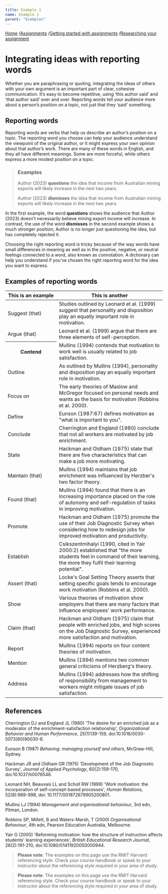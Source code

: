 ```yaml
---
title: Example 1
name: Example 1
parent: "Examples"
---
```

<div class="aioseo-breadcrumbs">
	<span class="aioseo-breadcrumb"><a href="https://ll-nav.blackaeonium.net" title="Home">Home</a></span>
	<span class="aioseo-breadcrumb-separator">/</span><span class="aioseo-breadcrumb"><a href="https://ll-nav.blackaeonium.net/assignments/" title="Assignments">Assignments</a></span>
	<span class="aioseo-breadcrumb-separator">/</span><span class="aioseo-breadcrumb"><a href="https://ll-nav.blackaeonium.net/assignments/getting-started-with-assignments/" title="Getting started with assignments">Getting started with assignments</a></span>
	<span class="aioseo-breadcrumb-separator">/</span><span class="aioseo-breadcrumb"><a href="https://ll-nav.blackaeonium.net/assignments/getting-started-with-assignments/researching-your-assignment/" title="Researching your assignment">Researching your assignment</a></span>
</div>
<a id="main-content"></a>
<h1 class="margin-top-zero">Integrating ideas with reporting words</h1>
<p class="lead">Whether you are paraphrasing or quoting, integrating the ideas of others with your own argument is an important part of clear, cohesive communication. It’s easy to become repetitive, using ‘this author said’ and ‘that author said’ over and over. Reporting words tell your audience more about a person’s position on a topic, not just that they ‘said’ something.</p>
<h2>Reporting words</h2>
<p>Reporting words are verbs that help us describe an author’s position on a topic. The reporting word you choose can help your audience understand the viewpoint of the original author, or it might express your own opinion about that author’s work. There are many of these words in English, and they all have different meanings. Some are more forceful, while others express a more modest position on a topic.</p>
<blockquote>
	<div class="content">
		<h3 class="h4">Examples</h3>
		<p>Author (2023) <strong>questions</strong> the idea that income from Australian mining exports will likely increase in the next two years.</p>
		<p>Author (2023) <strong>dismisses</strong> the idea that income from Australian mining exports will likely increase in the next two years.</p>
	</div>
</blockquote>
<p>In the first example, the word <strong>questions</strong> shows the audience that Author (2023) doesn’t necessarily believe mining export income will increase. In contrast, the use of the word <strong>dismisses</strong> in the second example shows a much stronger position; Author is no longer just questioning the idea, but has completely rejected it.</p>
<p>Choosing the right reporting word is tricky because of the way words have small differences in meaning as well as in the positive, negative, or neutral feelings connected to a word, also known as connotation. A dictionary can help you understand if you’ve chosen the right reporting word for the idea you want to express.</p>
<h2>Examples of reporting words</h2>
<div class="table-responsive">
	<table class="table-striped">
		<thead><tr><th>This is an example</th><th>This is another</th></tr></thead>
		<tbody><tr>
			<td style="width: 148px;">Suggest (that)</td>
			<td>Studies outlined by Leonard et al. (1999) suggest that personality and disposition play an equally important role in motivation.</td>
		</tr>
			<tr>
			<td>Argue (that)</td>
			<td>Leonard et al. (1999) argue that there are three elements of self-perception.</td>
		</tr>
		<tr>
			<th>Contend</th>
			<td>Mullins (1994) contends that motivation to work well is usually related to job satisfaction.</td>
		</tr>
		<tr>
			<td>Outline</td>
			<td>As outlined by Mullins (1994), personality and disposition play an equally important role in motivation.</td>
		</tr>
		<tr>
			<td>Focus on</td>
			<td>The early theories of Maslow and McGregor focused on personal needs and wants as the basis for motivation (Robbins et al. 2000).</td>
		</tr>
		<tr>
			<td>Define</td>
			<td>Eunson (1987:67) defines motivation as "what is important to you".</td>
		</tr>
		<tr>
			<td>Conclude</td>
			<td>Cherrington and England&nbsp;(1980) conclude that not all workers are motivated by job enrichment.</td>
		</tr>
		<tr>
			<td>State</td>
			<td>Hackman and Oldham (1975) state that there are five characteristics that can make a job more motivating.</td>
		</tr>
		<tr>
			<td>Maintain (that)</td>
			<td>Mullins (1994) maintains that job enrichment was influenced by Herzber's two factor theory.</td>
		</tr>
		<tr>
			<td>Found (that)</td>
			<td>Mullins (1994) found that there is an increasing importance placed on the role of autonomy and self-regulation of tasks in improving motivation.</td>
		</tr>
		<tr>
			<td>Promote</td>
			<td>Hackman and Oldham (1975) promote the use of their Job Diagnostic Survey when considering how to redesign jobs for improved motivation and productivity.</td>
		</tr>
		<tr>
			<td>Establish</td>
			<td>Csikszentmihalyi (1990, cited in Yair 2000:2) established that "the more students feel in command of their learning, the more they fulfil their learning potential".</td>
		</tr>
		<tr>
			<td>Assert (that)</td>
			<td>Locke's Goal Setting Theory asserts that setting specific goals tends to encourage work motivation (Robbins et al. 2000).</td>
		</tr>
		<tr>
			<td>Show</td>
			<td>Various theories of motivation show employers that there are many factors that influence employees' work performance.</td>
		</tr>
		<tr>
			<td>Claim (that)</td>
			<td>Hackman and Oldham (1975) claim that people with enriched jobs, and high scores on the Job Diagnostic Survey, experienced more satisfaction and motivation.</td>
		</tr>
		<tr>
			<td>Report</td>
			<td>Mullins (1994) reports on four content theories of motivation.</td>
		</tr>
		<tr>
			<td>Mention</td>
			<td>Mullins (1994) mentions two common general criticisms of Herzberg's theory.</td>
		</tr>
		<tr>
			<td>Address</td>
			<td>Mullins (1994) addresses how the shifting of responsibility from management to workers might mitigate issues of job satisfaction.</td>
		</tr>
	</tbody></table>
</div>
<h2>References</h2>
<p class="small">Cherrington DJ and England JL (1980) 'The desire for an enriched job as a moderator of the enrichment-satisfaction relationship', <em>Organizational Behavior and Human Performance</em>, 25(1)139-159, doi:10.1016/0030-5073(80)90030-6.</p>
<p class="small">Eunson B (1987) <em>Behaving: managing yourself and others</em>, McGraw-Hill, Sydney.</p>
<p class="small">Hackman JR and Oldham GR (1975) 'Development of the Job Diagnostic Survey', <em>Journal of Applied Psychology</em>, 60(2):159-170, doi:10.1037/h0076546.</p>
<p class="small">Leonard NH, Beauvais LL and Scholl RW (1999) 'Work motivation: the incorporation of self-concept-based processes', <em>Human Relations</em>, 52(8):969-998, doi: 10.1177/001872679905200801.</p>
<p class="small">Mullins LJ (1994) <em>Management and organisational behaviour</em>, 3rd edn, Pitman, London.</p>
<p class="small">Robbins SP, Millett, B and Waters-Marsh, T (2000) <em>Organisational Behaviour</em>, 4th edn, Pearson Education Australia, Melbourne.</p>
<p class="small">Yair G (2000) 'Reforming motivation: how the structure of instruction affects students' learning experiences', <em>British Educational Research Journal</em>, 26(2):191-210, doi:10.1080/01411920050000944.</p>
<blockquote>
	<div class="content">
		<p><strong>Please note</strong>: The examples on this page use the RMIT Harvard referencing style. Check your course handbook or speak to your instructor about the referencing style required in your area of study.</p>
	</div>
</blockquote>

<blockquote>
		<p><strong>Please note</strong>: The examples on this page use the RMIT Harvard referencing style. Check your course handbook or speak to your instructor about the referencing style required in your area of study.</p>
</blockquote>
